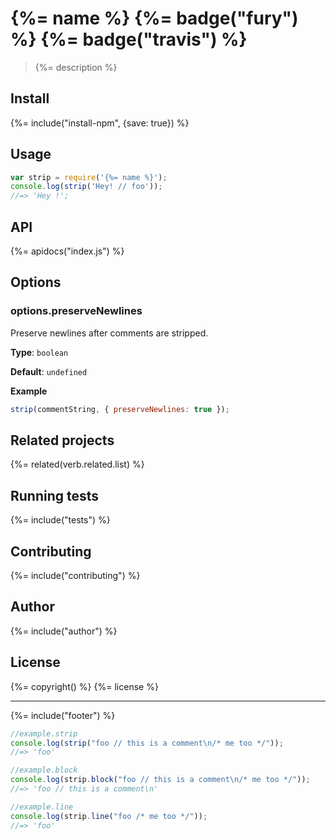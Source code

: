 # {%= name %} {%= badge("fury") %} {%= badge("travis") %}

> {%= description %}

## Install
{%= include("install-npm", {save: true}) %}

## Usage

```js
var strip = require('{%= name %}');
console.log(strip('Hey! // foo'));
//=> 'Hey !';
```

## API
{%= apidocs("index.js") %}

## Options

### options.preserveNewlines

Preserve newlines after comments are stripped.

**Type**: `boolean`

**Default**: `undefined`

**Example**

```js
strip(commentString, { preserveNewlines: true });
```

## Related projects
{%= related(verb.related.list) %}

## Running tests
{%= include("tests") %}

## Contributing
{%= include("contributing") %}

## Author
{%= include("author") %}

## License
{%= copyright() %}
{%= license %}

***

{%= include("footer") %}


```js
//example.strip
console.log(strip("foo // this is a comment\n/* me too */"));
//=> 'foo'
```

```js
//example.block
console.log(strip.block("foo // this is a comment\n/* me too */"));
//=> 'foo // this is a comment\n'
```

```js
//example.line
console.log(strip.line("foo /* me too */"));
//=> 'foo'
```
